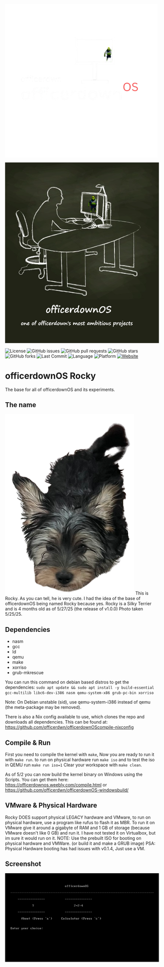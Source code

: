 
  ![officerdownOS logo2](/logo2.png)


![officerdownOS logo](/logo.png)

![License](https://img.shields.io/github/license/officerdwn/officerdownOS-rocky)
![GitHub issues](https://img.shields.io/github/issues/officerdwn/officerdownOS-rocky)
![GitHub pull requests](https://img.shields.io/github/issues-pr/officerdwn/officerdownOS-rocky)
![GitHub stars](https://img.shields.io/github/stars/officerdwn/officerdownOS-rocky?style=social)
![GitHub forks](https://img.shields.io/github/forks/officerdwn/officerdownOS-rocky?style=social)
![Last Commit](https://img.shields.io/github/last-commit/officerdwn/officerdownOS-rocky)
![Language](https://img.shields.io/badge/language-C-blue)
![Platform](https://img.shields.io/badge/platform-x86--64%20BIOS-orange)
[![Website](https://img.shields.io/badge/website-officerdownos.weebly.com-blue?logo=google-chrome)](https://officerdownos.weebly.com)

officerdownOS Rocky
==============
The base for all of officerdownOS and its experiments.

The name
--------
![Rocky](/rocky.png)
This is Rocky. As you can tell, he is very cute. 
I had the idea of the base of officerdownOS being named 
Rocky because yes.
Rocky is a Silky Terrier and is 4 months old as of 
5/27/25 (the release of v1.0.0)
Photo taken 5/25/25.

Dependencies
------------

* nasm
* gcc
* ld
* qemu
* make
* xorriso
* grub-mkrescue

You can run this command on debian based distros to get the dependencies:
  `sudo apt update && sudo apt install -y build-essential gcc-multilib libc6-dev-i386 nasm qemu-system-x86 grub-pc-bin xorriso`

Note: On Debian unstable (sid), use qemu-system-i386 instead of qemu (the meta-package may be removed).

There is also a Nix config available to use, which clones the repo and downloads all dependencies.
This can be found at: https://github.com/officerdwn/officerdownOScompile-nixconfig

Compile & Run
-------------

First you need to compile the kernel with `make`,  Now you are ready to run it with `make run`.
to run on physical hardware run `make iso` and to test the iso in QEMU run `make run iso=1`
Clear your workspace with `make clean`. 

As of 5/2 you can now build the kernel binary on Windows using the Scripts. You can get them here:
https://officerdownos.weebly.com/compile.html
or 
https://github.com/officerdwn/officerdownOS-windowsbuild/


VMware & Physical Hardware
--------------------------
Rocky DOES support physical LEGACY hardware and VMware, 
to run on physical hardware, use a program like rufus to flash 
it as MBR. To run it on VMware give it around a gigabyte of RAM
and 1 GB of storage (because VMware doesn't like 0 GB)
and run it.
I have not tested it on Virtualbox, but im sure it would run 
on it.
NOTE: Use the prebuilt ISO for booting on physical hardware and VMWare.
(or build it and make a GRUB image)
PSA: Physical Hardware booting has had issues with v0.1.4, Just use a VM.



Screenshot
----------

![ScreenShot](/screenshot.png)




